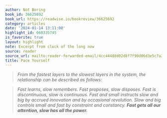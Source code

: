 ```yaml
---
author: Not Boring
book_id: 36625692
book_url: https://readwise.io/bookreview/36625692
category: articles
date: '2024-01-14 13:11:00'
highlight_id: 660335745
is_favorite: true
layout: highlight
note: Excerpt from clock of the long now
source: reader
source_url: mailto:reader-forwarded-email/4cc44488d02d8f7f90d06d3e5c7a270c
title: Pace Yourself
---
```


> *From the fastest layers to the slowest layers in the system, the relationship can be described as follows:*

> *Fast learns, slow remembers. Fast proposes, slow disposes. Fast is discontinuous, slow is continuous. Fast and small instructs slow and big by accrued innovation and by occasional revolution. Slow and big controls small and fast by constraint and constancy. **Fast gets all our attention, slow has all the power.***